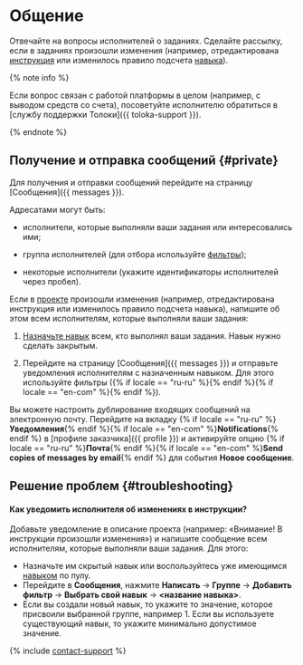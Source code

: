# Общение

Отвечайте на вопросы исполнителей о заданиях. Сделайте рассылку, если в заданиях произошли изменения (например, отредактирована [инструкция](../../glossary.md#task-instruction-ru) или изменилось правило подсчета [навыка](../../glossary.md#skill-ru)).

{% note info %}

Если вопрос связан с работой платформы в целом (например, с выводом средств со счета), посоветуйте исполнителю обратиться в [службу поддержки Толоки]({{ toloka-support }}).

{% endnote %}


## Получение и отправка сообщений {#private}

Для получения и отправки сообщений перейдите на страницу [Сообщения]({{ messages }}).

Адресатами могут быть:

- исполнители, которые выполняли ваши задания или интересовались ими;

- группа исполнителей (для отбора используйте [фильтры](filters.md));

- некоторые исполнители (укажите идентификаторы исполнителей через пробел).


Если в [проекте](../../glossary.md#project-ru) произошли изменения (например, отредактирована инструкция или изменилось правило подсчета навыка), напишите об этом всем исполнителям, которые выполняли ваши задания:

1. [Назначьте навык](nav-assign.md) всем, кто выполнял ваши задания. Навык нужно сделать закрытым.

1. Перейдите на страницу [Сообщения]({{ messages }}) и отправьте уведомления исполнителям с назначенным навыком. Для этого используйте фильтры ({% if locale == "ru-ru" %}{% endif %}{% if locale == "en-com" %}{% endif %}).


Вы можете настроить дублирование входящих сообщений на электронную почту. Перейдите на вкладку {% if locale == "ru-ru" %}**Уведомления**{% endif %}{% if locale == "en-com" %}**Notifications**{% endif %} в [профиле заказчика]({{ profile }}) и активируйте опцию {% if locale == "ru-ru" %}**Почта**{% endif %}{% if locale == "en-com" %}**Send copies of messages by email**{% endif %} для события **Новое сообщение**.


## Решение проблем {#troubleshooting}

#### Как уведомить исполнителя об изменениях в инструкции?

Добавьте уведомление в описание проекта (например: «Внимание! В инструкции произошли изменения») и напишите сообщение всем исполнителям, которые выполняли ваши задания. Для этого:
- Назначьте им скрытый навык или воспользуйтесь уже имеющимся [навыком](nav-assign.md) по пулу.
- Перейдите в **Сообщения**, нажмите **Написать** → **Группе** → **Добавить фильтр** → **Выбрать свой навык** → **<название навыка>**.
- Если вы создали новый навык, то укажите то значение, которое присвоили выбранной группе, например 1. Если вы используете существующий навык, то укажите минимально допустимое значение.

{% include [contact-support](../_includes/contact-support-help.md) %}